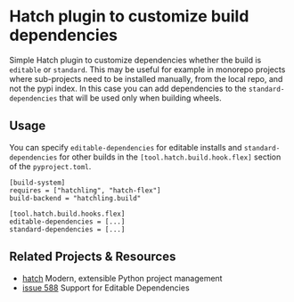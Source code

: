 # Hatch plugin to customize build dependencies

Simple Hatch plugin to customize dependencies
whether the build is `editable` or `standard`.
This may be useful for example in monorepo projects
where sub-projects need to be installed manually,
from the local repo, and not the pypi index.
In this case you can add dependencies to the
`standard-dependencies` that will be used only
when building wheels.


## Usage

You can specify `editable-dependencies` for editable installs
and `standard-dependencies` for other builds in the
`[tool.hatch.build.hook.flex]` section of the `pyproject.toml`. 


```
[build-system]
requires = ["hatchling", "hatch-flex"]
build-backend = "hatchling.build"

[tool.hatch.build.hooks.flex]
editable-dependencies = [...]
standard-dependencies = [...]
```

## Related Projects & Resources
- [hatch](https://hatch.pypa.io/latest/) Modern, extensible Python project management
- [issue 588](https://github.com/pypa/hatch/issues/588) Support for Editable Dependencies
